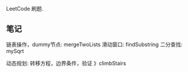 LeetCode 刷题.

## 笔记
链表操作，dummy节点: mergeTwoLists
滑动窗口: findSubstring 
二分查找: mySqrt

动态规划: 转移方程，边界条件，验证 》climbStairs 




